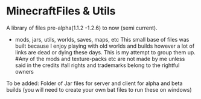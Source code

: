 # MinecraftFiles & Utils
A library of files pre-alpha(1.1.2 -1.2.6) to now (semi current).
  - mods, jars, utils, worlds, saves, maps, etc
This small base of files was built because I enjoy playing with old worlds and builds 
however a lot of links are dead or dying these days. This is my attempt to group them up.
#Any of the mods and texture-packs etc are not made by me unless said in the credits 
#all rights and trademarks belong to the rightful owners

To be added: Folder of Jar files for server and client for alpha and beta builds (you will need to create your own bat files to run these on windows) 
